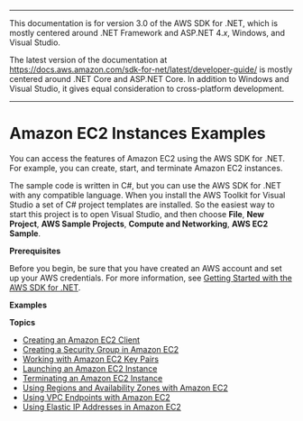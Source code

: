 --------

This documentation is for version 3\.0 of the AWS SDK for \.NET, which is mostly centered around \.NET Framework and ASP\.NET 4\.*x*, Windows, and Visual Studio\.

The latest version of the documentation at [https://docs\.aws\.amazon\.com/sdk\-for\-net/latest/developer\-guide/](https://docs.aws.amazon.com/sdk-for-net/latest/developer-guide/welcome.html) is mostly centered around \.NET Core and ASP\.NET Core\. In addition to Windows and Visual Studio, it gives equal consideration to cross\-platform development\.

--------

# Amazon EC2 Instances Examples<a name="how-to-ec2"></a>

You can access the features of Amazon EC2 using the AWS SDK for \.NET\. For example, you can create, start, and terminate Amazon EC2 instances\.

The sample code is written in C\#, but you can use the AWS SDK for \.NET with any compatible language\. When you install the AWS Toolkit for Visual Studio a set of C\# project templates are installed\. So the easiest way to start this project is to open Visual Studio, and then choose **File**, **New Project**, **AWS Sample Projects**, **Compute and Networking**, **AWS EC2 Sample**\.

 **Prerequisites** 

Before you begin, be sure that you have created an AWS account and set up your AWS credentials\. For more information, see [Getting Started with the AWS SDK for \.NET](net-dg-setup.md)\.

 **Examples** 

**Topics**
+ [Creating an Amazon EC2 Client](init-ec2-client.md)
+ [Creating a Security Group in Amazon EC2](security-groups.md)
+ [Working with Amazon EC2 Key Pairs](key-pairs.md)
+ [Launching an Amazon EC2 Instance](run-instance.md)
+ [Terminating an Amazon EC2 Instance](terminate-instance.md)
+ [Using Regions and Availability Zones with Amazon EC2](using-regions-and-availability-zones.md)
+ [Using VPC Endpoints with Amazon EC2](using-vpc-endpoints.md)
+ [Using Elastic IP Addresses in Amazon EC2](ec2-example-elastic-ip-addresses.md)